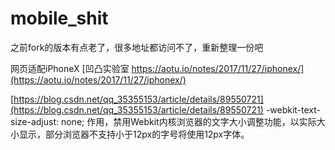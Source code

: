 # mobile_shit
之前fork的版本有点老了，很多地址都访问不了，重新整理一份吧

网页适配iPhoneX
[凹凸实验室 https://aotu.io/notes/2017/11/27/iphonex/](https://aotu.io/notes/2017/11/27/iphonex/)

[https://blog.csdn.net/qq_35355153/article/details/89550721](https://blog.csdn.net/qq_35355153/article/details/89550721)
-webkit-text-size-adjust: none;
作用，禁用Webkit内核浏览器的文字大小调整功能，以实际大小显示，部分浏览器不支持小于12px的字号将使用12px字体。 